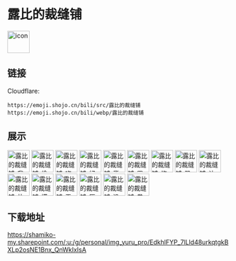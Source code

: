 # 露比的裁缝铺
<img src="https://emoji.shojo.cn/bili/src/露比的裁缝铺/icon.png" width="50" height="50" alt="icon">

## 链接
Cloudflare:
```
https://emoji.shojo.cn/bili/src/露比的裁缝铺
https://emoji.shojo.cn/bili/webp/露比的裁缝铺
```
## 展示
<img src="https://emoji.shojo.cn/bili/src/露比的裁缝铺/露比的裁缝铺-我裂开了.png" width="50" height="50" alt="露比的裁缝铺-我裂开了">
<img src="https://emoji.shojo.cn/bili/src/露比的裁缝铺/露比的裁缝铺-偷看.png" width="50" height="50" alt="露比的裁缝铺-偷看">
<img src="https://emoji.shojo.cn/bili/src/露比的裁缝铺/露比的裁缝铺-吃惊.png" width="50" height="50" alt="露比的裁缝铺-吃惊">
<img src="https://emoji.shojo.cn/bili/src/露比的裁缝铺/露比的裁缝铺-好耶.png" width="50" height="50" alt="露比的裁缝铺-好耶">
<img src="https://emoji.shojo.cn/bili/src/露比的裁缝铺/露比的裁缝铺-背刺你.png" width="50" height="50" alt="露比的裁缝铺-背刺你">
<img src="https://emoji.shojo.cn/bili/src/露比的裁缝铺/露比的裁缝铺-累辽.png" width="50" height="50" alt="露比的裁缝铺-累辽">
<img src="https://emoji.shojo.cn/bili/src/露比的裁缝铺/露比的裁缝铺-修理你.png" width="50" height="50" alt="露比的裁缝铺-修理你">
<img src="https://emoji.shojo.cn/bili/src/露比的裁缝铺/露比的裁缝铺-恐吓.png" width="50" height="50" alt="露比的裁缝铺-恐吓">
<img src="https://emoji.shojo.cn/bili/src/露比的裁缝铺/露比的裁缝铺-让我听听.png" width="50" height="50" alt="露比的裁缝铺-让我听听">
<img src="https://emoji.shojo.cn/bili/src/露比的裁缝铺/露比的裁缝铺-扑街.png" width="50" height="50" alt="露比的裁缝铺-扑街">
<img src="https://emoji.shojo.cn/bili/src/露比的裁缝铺/露比的裁缝铺-摸摸.png" width="50" height="50" alt="露比的裁缝铺-摸摸">
<img src="https://emoji.shojo.cn/bili/src/露比的裁缝铺/露比的裁缝铺-无语.png" width="50" height="50" alt="露比的裁缝铺-无语">
<img src="https://emoji.shojo.cn/bili/src/露比的裁缝铺/露比的裁缝铺-灰头土脸.png" width="50" height="50" alt="露比的裁缝铺-灰头土脸">
<img src="https://emoji.shojo.cn/bili/src/露比的裁缝铺/露比的裁缝铺-没眼看.png" width="50" height="50" alt="露比的裁缝铺-没眼看">
<img src="https://emoji.shojo.cn/bili/src/露比的裁缝铺/露比的裁缝铺-拳打棉花.png" width="50" height="50" alt="露比的裁缝铺-拳打棉花">

## 下载地址

https://shamiko-my.sharepoint.com/:u:/g/personal/img_yuru_pro/EdkhlFYP_7lLld48urkqtgkBXLp2osNE1Bnx_QnWkIxIsA